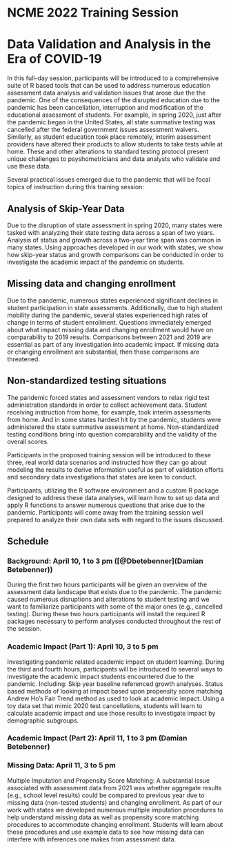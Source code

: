 
# NCME 2022 Training Session

# Data Validation and Analysis in the Era of COVID-19

In this full-day session, participants will be introduced to a comprehensive suite of R based tools that can be used to
address numerous education assessment data analysis and validation issues that arose due the the pandemic. One of the
consequences of the disrupted education due to the pandemic has been cancellation, interruption and modification of the
educational assessment of students. For example, in spring 2020, just after the pandemic began in the United States, all
state summative testing was cancelled after the federal government issues assessment waivers. Similarly, as student education
took place remotely, interim assessment providers have altered their products to allow students to take tests while at home.
These and other alterations to standard testing protocol present unique challenges to psyshometricians and data analysts who validate
and use these data.

Several practical issues emerged due to the pandemic that will be focal topics of instruction during this training session:

## Analysis of Skip-Year Data

Due to the disruption of state assessment in spring 2020, many states were tasked with analyzing their state testing data across
a span of two years. Analysis of status and growth across a two-year time span was common in many states. Using approaches developed in
our work with states, we show how skip-year status and growth comparisons can be conducted in order to investigate the academic impact of
the pandemic on students.

## Missing data and changing enrollment

Due to the pandemic, numerous states experienced significant declines in student participation in state assessments. Additionally, due
to high student mobility during the pandemic, several states experienced high rates of change in terms of student enrollment.
Questions immediately emerged about what impact missing data and changing enrollment would have on comparability to 2019 results.
Comparisons between 2021 and 2019 are essential as part of any investigation into academic impact. If missing data or changing
enrollment are substantial, then those comparisons are threatened.

## Non-standardized testing situations

The pandemic forced states and assessment vendors to relax rigid test administration standards in order to collect achievement data.
Student receiving instruction from home, for example, took interim assessments from home. And in some states hardest hit by the
pandemic, students were administered the state summative assessment at home. Non-standardized testing conditions bring into question
comparability and the validity of the overall scores.

Participants in the proposed training session will be introduced to these three, real world data scenarios and instructed how they can go
about modeling the results to derive information useful as part of validation efforts and secondary data investigations that states are
keen to conduct.

Participants, utilizing the R software environment and a custom R package designed to address these data analyses, will learn how to
set up data and apply R functions to answer numerous questions that arise due to the pandemic. Participants will come away from the
training session well prepared to analyze their own data sets with regard to the issues discussed.


## Schedule

### Background: April 10, 1 to 3 pm ([@Dbetebenner](Damian Betebenner))

During the first two hours participants will be given an overview of the assessment data landscape that exists due to the pandemic. The pandemic 
caused numerous disruptions and alterations to student testing and we want to familiarize participants with some of the major ones (e.g., 
cancelled testing). During these two hours participants will install the required R packages necessary to perform analyses conducted throughout 
the rest of the session.

### Academic Impact (Part 1): April 10, 3 to 5 pm

Investigating pandemic related academic impact on student learning. During the third and fourth hours, participants will be introduced to several ways
to investigate the academic impact students encountered due to the pandemic. Including: Skip year baseline referenced growth analyses.
Status based methods of looking at impact based upon propensity score matching Andrew Ho’s Fair Trend method as used to look at academic impact.
Using a toy data set that mimic 2020 test cancellations, students will learn to calculate academic impact and use those results to investigate impact by
demographic subgroups.

### Academic Impact (Part 2): April 11, 1 to 3 pm (Damian Betebenner)



### Missing Data: April 11, 3 to 5 pm

Multiple Imputation and Propensity Score Matching: A substantial issue associated with assessment data from 2021 was whether aggregate results
(e.g., school level results) could be compared to previous year due to missing data (non-tested students) and changing enrollment. As part of
our work with states we developed numerous multiple imputation procedures to help understand missing data as well as propensity score matching
procedures to accommodate changing enrollment. Students will learn about these procedures and use example data to see how missing data can
interfere with inferences one makes from assessment data.
